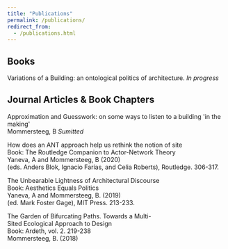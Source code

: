 ```yaml
---
title: "Publications"
permalink: /publications/
redirect_from: 
  - /publications.html
---
```

## Books

Variations of a Building: an ontological politics of architecture. *In progress*

## Journal Articles & Book Chapters

Approximation and Guesswork: on some ways to listen to a building 'in the making'\
Mommersteeg, B *Sumitted*


How does an ANT approach help us rethink the notion of site\
Book: The Routledge Companion to Actor-Network Theory\
Yaneva, A and Mommersteeg, B (2020)(eds. Anders Blok, Ignacio Farías, and Celia Roberts), Routledge. 306-317.


The Unbearable Lightness of Architectural Discourse\
Book: Aesthetics Equals Politics\
Yaneva, A and Mommersteeg, B. (2019)\
(ed. Mark Foster Gage), MIT Press. 213-233.  


The Garden of Bifurcating Paths. Towards a Multi-Sited Ecological Approach to Design\
Book: Ardeth, vol. 2. 219-238\
Mommersteeg, B. (2018)
